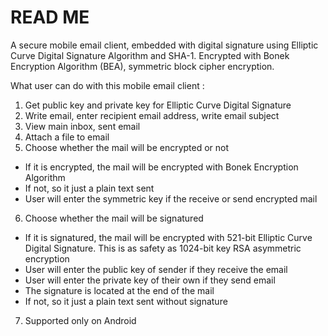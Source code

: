 # READ ME

A secure mobile email client, embedded with digital signature using Elliptic Curve Digital Signature Algorithm and SHA-1. Encrypted with Bonek Encryption Algorithm (BEA), symmetric block cipher encryption.

What user can do with this mobile email client :
1. Get public key and private key for Elliptic Curve Digital Signature
2. Write email, enter recipient email address, write email subject
3. View main inbox, sent email
4. Attach a file to email
5. Choose whether the mail will be encrypted or not
  * If it is encrypted, the mail will be encrypted with Bonek Encryption Algorithm
  * If not, so it just a plain text sent
  * User will enter the symmetric key if the receive or send encrypted mail
6. Choose whether the mail will be signatured
  * If it is signatured, the mail will be encrypted with 521-bit Elliptic Curve Digital Signature. This is as safety as 1024-bit key RSA asymmetric encryption
  * User will enter the public key of sender if they receive the email
  * User will enter the private key of their own if they send email
  * The signature is located at the end of the mail
  * If not, so it just a plain text sent without signature
7. Supported only on Android